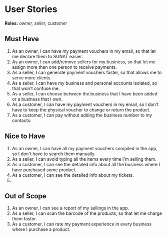 # User Stories

**Roles:** _owner, seller, customer_

## Must Have

1. As an owner, I can have my payment vouchers in my email, so that let me declare them to SUNAT easier.
2. As an owner, I can add/remove sellers for my business, so that let me assign more than one person to receive payments.
3. As a seller, I can generate payment vouchers faster, so that allows me to serve more clients.
4. As a seller, I can have my business and personal accounts isolated, so that won't confuse me.
5. As a seller, I can choose between the business that I have been added or a business that I own. 
6. As a customer, I can have my payment vouchers in my email, so I don't have to keep the physical voucher to change or return the product.
7. As a customer, I can pay without adding the business number to my contacts.

## Nice to Have
1. As an owner, I can have all my payment vouchers compiled in the app, so I don't have to search them manually.
2. As a seller, I can avoid typing all the items every time I'm selling them.
3. As a customer, I can see the detailed info about all the business where I have purchased some product.
4. As a customer, I can see the detailed info about my tickets.
5. 

## Out of Scope
1. As an owner, I can see a report of my sellings in the app.
2. As a seller, I can scan the barcode of the products, so that let me charge them faster.
3. As a customer, I can rate my payment experience in every business where I purchase a product.

